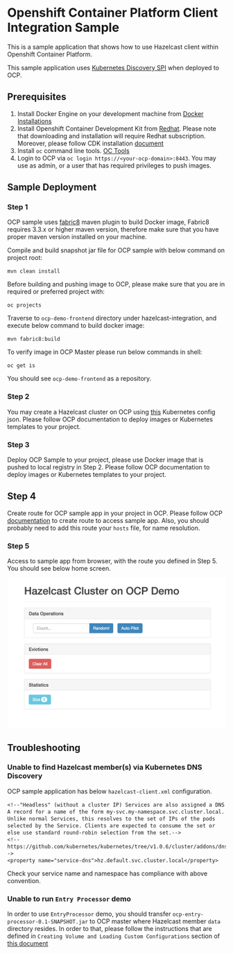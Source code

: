 # Openshift Container Platform Client Integration Sample
 
 This is a sample application that shows how to use Hazelcast client within Openshift Container Platform.
 
 This sample application uses [Kubernetes Discovery SPI](https://github.com/hazelcast/hazelcast-kubernetes) when deployed 
 to OCP.
  
  ## Prerequisites
   
   1) Install Docker Engine on your development machine from [Docker Installations](https://docs.docker.com/engine/installation/)
   2) Install Openshift Container Development Kit from [Redhat](https://developers.redhat.com/products/cdk/download/). Please note that
   downloading and installation will require Redhat subscription. Moreover, please follow CDK installation
   [document](https://access.redhat.com/documentation/en-us/red_hat_container_development_kit/2.4/html/installation_guide/)
   3) Install `oc` command line tools. [OC Tools](https://access.redhat.com/downloads/content/290/ver=3.4/rhel---7/3.4.1.10/x86_64/product-software) 
   4) Login to OCP via `oc login https://<your-ocp-domain>:8443`. You may use as admin, or a user that has required privileges to push images. 
   
   ## Sample Deployment
   
   ### Step 1
   OCP sample uses [fabric8](https://fabric8.io/) maven plugin to build Docker image, Fabric8 requires 
   3.3.x or higher maven version, therefore make sure that you have proper maven version installed on your machine.
   
   Compile and build snapshot jar file for OCP sample with below command on project root:
   ```
   mvn clean install
   ```
   Before building and pushing image to OCP, please make sure that you are in required or preferred project with:
   ```
   oc projects
   ```
   Traverse to `ocp-demo-frontend` directory under hazelcast-integration, and execute below command to build docker image:
   ```
   mvn fabric8:build
   ```
   
   To verify image in OCP Master please run below commands in shell:
   ```
   oc get is
   ```
   You should see `ocp-demo-frontend` as a repository.
  
   ### Step 2
   You may create a Hazelcast cluster on OCP using [this](https://github.com/hazelcast/hazelcast-docker/blob/master/hazelcast-openshift-origin/hazelcast-template.js) Kubernetes config json.
   Please follow OCP documentation to deploy images or Kubernetes templates to your project.
   
   ### Step 3
   Deploy OCP Sample to your project, please use Docker image that is pushed to local registry in Step 2.
   Please follow OCP documentation to deploy images or Kubernetes templates to your project.
   
   ## Step 4
   Create route for OCP sample app in your project in OCP.
   Please follow OCP [documentation](https://access.redhat.com/documentation/en-us/openshift_enterprise/3.2/html/developer_guide/dev-guide-routes) to create route to access sample app.
   Also, you should probably need to add this route your ```hosts``` file, for name resolution.
   
   ### Step 5
   Access to sample app from browser, with the route you defined in Step 5. You should see below home screen.
   
   ![welcome](markdown/images/welcome.png)
   
   ## Troubleshooting
   
   ### Unable to find Hazelcast member(s) via Kubernetes DNS Discovery
   
   OCP sample application has below `hazelcast-client.xml` configuration.
   ```
   <!--"Headless" (without a cluster IP) Services are also assigned a DNS A record for a name of the form my-svc.my-namespace.svc.cluster.local. Unlike normal Services, this resolves to the set of IPs of the pods selected by the Service. Clients are expected to consume the set or else use standard round-robin selection from the set.-->
   <!--https://github.com/kubernetes/kubernetes/tree/v1.0.6/cluster/addons/dns-->
   <property name="service-dns">hz.default.svc.cluster.local</property>
   ```
   Check your service name and namespace has compliance with above convention.
   
   ### Unable to run `Entry Processor` demo
   In order to use `EntryProcessor` demo, you should transfer `ocp-entry-processor-0.1-SNAPSHOT.jar` to OCP master where
   Hazelcast member `data` directory resides. In order to that, please follow the instructions that are defined in 
   `Creating Volume and Loading Custom Configurations` section of [this document](https://github.com/hazelcast/hazelcast-docker/tree/master/hazelcast-openshift-rhel)